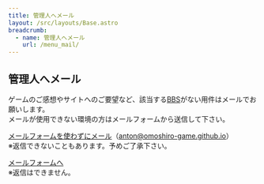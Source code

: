 ```yaml
---
title: 管理人へメール
layout: /src/layouts/Base.astro
breadcrumb:
  - name: 管理人へメール
    url: /menu_mail/
---
```


## 管理人へメール

ゲームのご感想やサイトへのご要望など、該当する[BBS](/menu_support/)がない用件はメールでお願いします。  
メールが使用できない環境の方はメールフォームから送信して下さい。

  

[メールフォームを使わずにメール](mailto:anton@omoshiro-game.github.io "管理人へメール")（anton@omoshiro-game.github.io）  
※返信できないこともあります。予めご了承下さい。

  

[メールフォームへ](/menu_mail/clipmail_main/clipmail.html)  
※返信はできません。